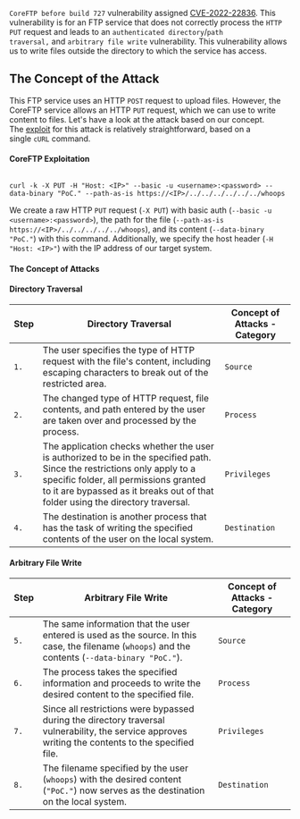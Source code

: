 

`CoreFTP before build 727` vulnerability assigned [CVE-2022-22836](https://nvd.nist.gov/vuln/detail/CVE-2022-22836). This vulnerability is for an FTP service that does not correctly process the `HTTP PUT` request and leads to an `authenticated directory`/`path traversal,` and `arbitrary file write` vulnerability. This vulnerability allows us to write files outside the directory to which the service has access.

## The Concept of the Attack

This FTP service uses an HTTP `POST` request to upload files. However, the CoreFTP service allows an HTTP `PUT` request, which we can use to write content to files. Let's have a look at the attack based on our concept. The [exploit](https://www.exploit-db.com/exploits/50652) for this attack is relatively straightforward, based on a single `cURL` command.
#### CoreFTP Exploitation

```shell-session

curl -k -X PUT -H "Host: <IP>" --basic -u <username>:<password> --data-binary "PoC." --path-as-is https://<IP>/../../../../../../whoops
```

We create a raw HTTP `PUT` request (`-X PUT`) with basic auth (`--basic -u <username>:<password>`), the path for the file (`--path-as-is https://<IP>/../../../../../whoops`), and its content (`--data-binary "PoC."`) with this command. Additionally, we specify the host header (`-H "Host: <IP>"`) with the IP address of our target system.

#### The Concept of Attacks

#### Directory Traversal

| **Step** | **Directory Traversal**                                                                                                                                                                                                                              | **Concept of Attacks - Category** |
| -------- | ---------------------------------------------------------------------------------------------------------------------------------------------------------------------------------------------------------------------------------------------------- | --------------------------------- |
| `1.`     | The user specifies the type of HTTP request with the file's content, including escaping characters to break out of the restricted area.                                                                                                              | `Source`                          |
| `2.`     | The changed type of HTTP request, file contents, and path entered by the user are taken over and processed by the process.                                                                                                                           | `Process`                         |
| `3.`     | The application checks whether the user is authorized to be in the specified path. Since the restrictions only apply to a specific folder, all permissions granted to it are bypassed as it breaks out of that folder using the directory traversal. | `Privileges`                      |
| `4.`     | The destination is another process that has the task of writing the specified contents of the user on the local system.                                                                                                                              | `Destination`                     |

#### Arbitrary File Write

| **Step** | **Arbitrary File Write**                                                                                                                            | **Concept of Attacks - Category** |
| -------- | --------------------------------------------------------------------------------------------------------------------------------------------------- | --------------------------------- |
| `5.`     | The same information that the user entered is used as the source. In this case, the filename (`whoops`) and the contents (`--data-binary "PoC."`).  | `Source`                          |
| `6.`     | The process takes the specified information and proceeds to write the desired content to the specified file.                                        | `Process`                         |
| `7.`     | Since all restrictions were bypassed during the directory traversal vulnerability, the service approves writing the contents to the specified file. | `Privileges`                      |
| `8.`     | The filename specified by the user (`whoops`) with the desired content (`"PoC."`) now serves as the destination on the local system.                | `Destination`                     |